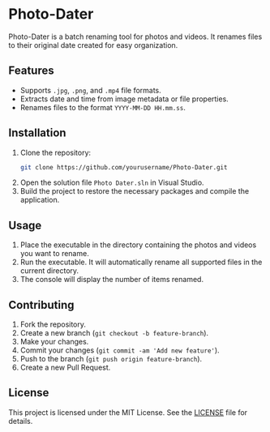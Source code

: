 # Photo-Dater

Photo-Dater is a batch renaming tool for photos and videos. It renames files to their original date created for easy organization.

## Features

- Supports `.jpg`, `.png`, and `.mp4` file formats.
- Extracts date and time from image metadata or file properties.
- Renames files to the format `YYYY-MM-DD HH.mm.ss`.

## Installation

1. Clone the repository:
    ```sh
    git clone https://github.com/yourusername/Photo-Dater.git
    ```
2. Open the solution file `Photo Dater.sln` in Visual Studio.
3. Build the project to restore the necessary packages and compile the application.

## Usage

1. Place the executable in the directory containing the photos and videos you want to rename.
2. Run the executable. It will automatically rename all supported files in the current directory.
3. The console will display the number of items renamed.

## Contributing

1. Fork the repository.
2. Create a new branch (`git checkout -b feature-branch`).
3. Make your changes.
4. Commit your changes (`git commit -am 'Add new feature'`).
5. Push to the branch (`git push origin feature-branch`).
6. Create a new Pull Request.

## License

This project is licensed under the MIT License. See the [LICENSE](LICENSE) file for details.
